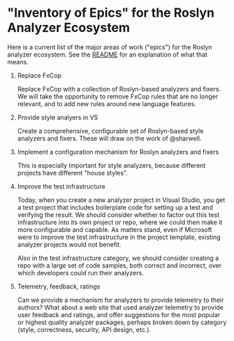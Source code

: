 # "Inventory of Epics" for the Roslyn Analyzer Ecosystem

Here is a current list of the major areas of work ("epics") for the Roslyn analyzer ecosystem. See the [README](https://github.com/dotnet/roslyn-analyzers-contrib/blob/master/README.md) for an explanation of what that means.

1. Replace FxCop

    Replace FxCop with a collection of Roslyn-based analyzers and fixers. We will take the opportunity to remove FxCop rules that are no longer relevant, and to add new rules around new language features.

2. Provide style analyers in VS

    Create a comprehensive, configurable set of Roslyn-based style analyzers and fixers. These will draw on the work of @sharwell.

3. Implement a configuration mechanism for Roslyn analyzers and fixers

    This is especially important for style analyzers, because different projects have different "house styles".

4. Improve the test infrastructure

    Today, when you create a new analyzer project in Visual Studio, you get a test project that includes boilerplate code for setting up a test and verifying the result. We should consider whether to factor out this test infrastructure into its own project or repo, where we could then make it more configurable and capable. As matters stand, even if Microsoft were to improve the test infrastructure in the project template, existing analyzer projects would not benefit.

    Also in the test infrastructure category, we should consider creating a repo with a large set of code samples, both correct and incorrect, over which developers could run their analyzers.

5. Telemetry, feedback, ratings

    Can we provide a mechanism for analyzers to provide telemetry to their authors? What about a web site that used analyzer telemetry to provide user feedback and ratings, and offer suggestions for the most popular or highest quality analyzer packages, perhaps broken down by category (style, correctness, security, API design, etc.). 
